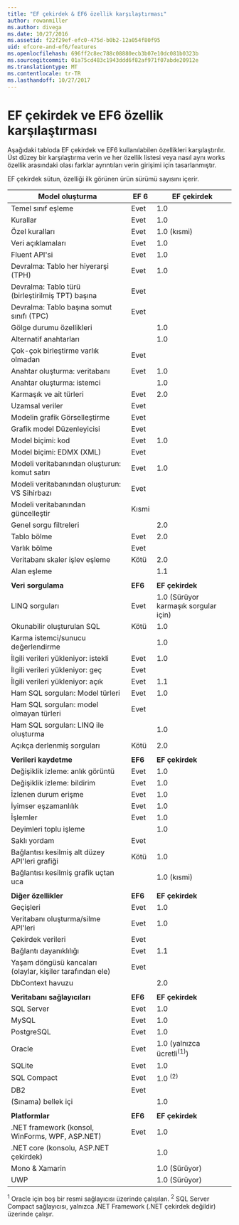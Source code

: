```yaml
---
title: "EF çekirdek & EF6 özellik karşılaştırması"
author: rowanmiller
ms.author: divega
ms.date: 10/27/2016
ms.assetid: f22f29ef-efc0-475d-b0b2-12a054f80f95
uid: efcore-and-ef6/features
ms.openlocfilehash: 696ff2c8ec788c08880ecb3b07e10dc081b0323b
ms.sourcegitcommit: 01a75cd483c1943ddd6f82af971f07abde20912e
ms.translationtype: MT
ms.contentlocale: tr-TR
ms.lasthandoff: 10/27/2017
---
```

# <a name="ef-core-and-ef6-feature-by-feature-comparison"></a>EF çekirdek ve EF6 özellik karşılaştırması

Aşağıdaki tabloda EF çekirdek ve EF6 kullanılabilen özellikleri karşılaştırılır. Üst düzey bir karşılaştırma verin ve her özellik listesi veya nasıl aynı works özellik arasındaki olası farklar ayrıntıları verin girişimi için tasarlanmıştır.

EF çekirdek sütun, özelliği ilk görünen ürün sürümü sayısını içerir.

| **Model oluşturma** |**EF 6** |**EF çekirdek** |
|-|-|-|
| Temel sınıf eşleme                         | Evet | 1.0 |
| Kurallar                                 | Evet | 1.0 |
| Özel kuralları                          | Evet | 1.0 (kısmi) |
| Veri açıklamaları                            | Evet | 1.0 |
| Fluent API'si                                  | Evet | 1.0 |
| Devralma: Tablo her hiyerarşi (TPH)      | Evet | 1.0 |
| Devralma: Tablo türü (birleştirilmiş TPT) başına           | Evet |     |
| Devralma: Tablo başına somut sınıfı (TPC) | Evet |     |
| Gölge durumu özellikleri                     |     | 1.0 |
| Alternatif anahtarları                              |     | 1.0 |
| Çok-çok birleştirme varlık olmadan            | Evet |     |
| Anahtar oluşturma: veritabanı                    | Evet | 1.0 |
| Anahtar oluşturma: istemci                      |     | 1.0 |
| Karmaşık ve ait türleri                         | Evet | 2.0 |
| Uzamsal veriler                                | Evet |     |
| Modelin grafik Görselleştirme            | Evet |     |
| Grafik model Düzenleyicisi                      | Evet |     |
| Model biçimi: kod                          | Evet | 1.0 |
| Model biçimi: EDMX (XML)                    | Evet |     |
| Modeli veritabanından oluşturun: komut satırı    | Evet | 1.0 |
| Modeli veritabanından oluşturun: VS Sihirbazı       | Evet |     |
| Modeli veritabanından güncelleştir                  | Kısmi | |
| Genel sorgu filtreleri                        |     | 2.0 |
| Tablo bölme                             | Evet | 2.0 |
| Varlık bölme                            | Evet |     |
| Veritabanı skaler işlev eşleme            | Kötü | 2.0 |
| Alan eşleme                               |     | 1.1 |
| | | |
| **Veri sorgulama** |**EF6** |**EF çekirdek** |
| LINQ sorguları                                | Evet | 1.0 (Sürüyor karmaşık sorgular için) |
| Okunabilir oluşturulan SQL                      | Kötü | 1.0 |
| Karma istemci/sunucu değerlendirme              |     | 1.0 |
| İlgili verileri yükleniyor: istekli                 | Evet | 1.0 |
| İlgili verileri yükleniyor: geç                  | Evet |     |
| İlgili verileri yükleniyor: açık              | Evet | 1.1 |
| Ham SQL sorguları: Model türleri                | Evet | 1.0 |
| Ham SQL sorguları: model olmayan türleri            | Evet |     |
| Ham SQL sorguları: LINQ ile oluşturma        |     | 1.0 |
| Açıkça derlenmiş sorguları                 | Kötü | 2.0 |
| | | |
| **Verileri kaydetme** |**EF6** |**EF çekirdek** |
| Değişiklik izleme: anlık görüntü                   | Evet | 1.0 |
| Değişiklik izleme: bildirim               | Evet | 1.0 |
| İzlenen durum erişme                     | Evet | 1.0 |
| İyimser eşzamanlılık                      | Evet | 1.0 |
| İşlemler                                | Evet | 1.0 |
| Deyimleri toplu işleme                      |     | 1.0 |
| Saklı yordam                            | Evet |     |
| Bağlantısı kesilmiş alt düzey API'leri grafiği           | Kötü | 1.0 |
| Bağlantısı kesilmiş grafik uçtan uca               |     | 1.0 (kısmi) |
| | | |
| **Diğer özellikler** |**EF6** |**EF çekirdek** |
| Geçişleri                                  | Evet | 1.0 |
| Veritabanı oluşturma/silme API'leri             | Evet | 1.0 |
| Çekirdek verileri                                   | Evet |     |
| Bağlantı dayanıklılığı                       | Evet | 1.1 |
| Yaşam döngüsü kancaları (olaylar, kişiler tarafından ele)      | Evet |     |
| DbContext havuzu                           |     | 2.0 |
| | | |
| **Veritabanı sağlayıcıları** |**EF6**|**EF çekirdek** |
| SQL Server                                  | Evet | 1.0 |
| MySQL                                       | Evet | 1.0 |
| PostgreSQL                                  | Evet | 1.0 |
| Oracle                                      | Evet | 1.0 (yalnızca ücretli<sup>(1)</sup>) |
| SQLite                                      | Evet | 1.0 |
| SQL Compact                                 | Evet | 1.0 <sup>(2)</sup> |
| DB2                                         | Evet |     |
| (Sınama) bellek içi                      |     | 1.0 |
| | | |
| **Platformlar** |**EF6** |**EF çekirdek** |
| .NET framework (konsol, WinForms, WPF, ASP.NET) | Evet | 1.0 |
| .NET core (konsolu, ASP.NET çekirdek)           |     | 1.0 |
| Mono & Xamarin                              |     | 1.0 (Sürüyor) |
| UWP                                         |     | 1.0 (Sürüyor) |

<sup>1</sup> Oracle için boş bir resmi sağlayıcısı üzerinde çalışılan.
<sup>2</sup> SQL Server Compact sağlayıcısı, yalnızca .NET Framework (.NET çekirdek değildir) üzerinde çalışır.
